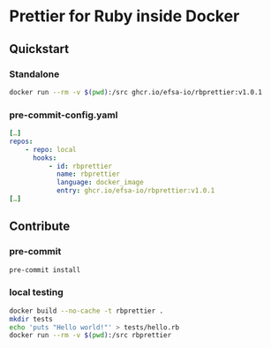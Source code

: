 # Prettier for Ruby inside Docker

## Quickstart

### Standalone

```bash
docker run --rm -v $(pwd):/src ghcr.io/efsa-io/rbprettier:v1.0.1
```

### pre-commit-config.yaml

```yaml
[…]
repos:
    - repo: local
      hooks:
          - id: rbprettier
            name: rbprettier
            language: docker_image
            entry: ghcr.io/efsa-io/rbprettier:v1.0.1
[…]
```

## Contribute

### pre-commit

```bash
pre-commit install
```

### local testing

```bash
docker build --no-cache -t rbprettier .
mkdir tests
echo 'puts "Hello world!"' > tests/hello.rb
docker run --rm -v $(pwd):/src rbprettier
```
